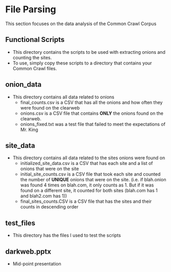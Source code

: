 # File Parsing
This section focuses on the data analysis of the Common Crawl Corpus

## Functional Scripts
* This directory contains the scripts to be used with extracting onions and counting the sites.
* To use, simply copy these scripts to a directory that contains your Common Crawl files.

## onion_data
* This directory contains all data related to onions
    * final_counts.csv is a CSV that has all the onions and how often they were found on the clearweb
    * onions.csv is a CSV file that contains __ONLY__ the onions found on the clearweb.
    * onions_fixed.txt was a test file that failed to meet the expectations of Mr. King

## site_data
* This directory contains all data related to the sites onions were found on
    * initialized_site_data.csv is a CSV that has each site and a list of onions that were on the site
    * initial_site_counts.csv is a CSV file that took each site and counted the number of __UNIQUE__ onions that were on the site. (i.e. if blah.onion was found 4 times on blah.com, it only counts as 1. But if it was found on a different site, it counted for both sites (blah.com has 1 and blah2.com has 1))
    * final_sites_counts.CSV is a CSV file that has the sites and their counts in descending order

## test_files
* This directory has the files I used to test the scripts

## darkweb.pptx
* Mid-point presentation
